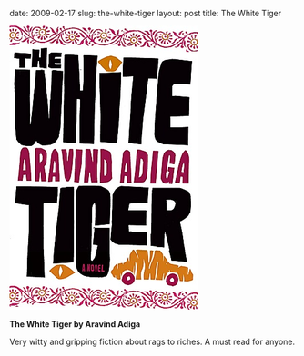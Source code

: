 date: 2009-02-17
slug: the-white-tiger
layout: post
title: The White Tiger


<a href="http://subbooks.com/blog/wp-content/uploads/2008/04/white-tiger.jpg"><img src="/static/tumblr_files/kLg0R7T3tk1mhewzjXhGeGyno1_400.jpg"/></a><br/><p><b>The White Tiger by Aravind Adiga</b></p>



<p>Very witty and gripping fiction about rags to riches. A must read for anyone.</p>
